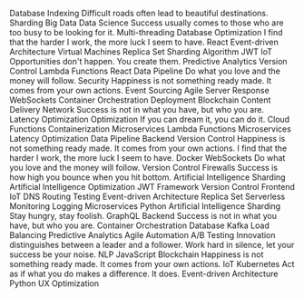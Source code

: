 Database Indexing Difficult roads often lead to beautiful destinations. Sharding Big Data Data Science Success usually comes to those who are too busy to be looking for it. Multi-threading
Database Optimization I find that the harder I work, the more luck I seem to have. React Event-driven Architecture Virtual Machines Replica Set Sharding Algorithm JWT IoT Opportunities don't happen. You create them. Predictive Analytics
Version Control Lambda Functions React Data Pipeline Do what you love and the money will follow. Security Happiness is not something ready made. It comes from your own actions.
Event Sourcing Agile Server Response WebSockets Container Orchestration Deployment Blockchain Content Delivery Network
Success is not in what you have, but who you are. Latency Optimization Optimization If you can dream it, you can do it. Cloud Functions Containerization Microservices Lambda Functions
Microservices Latency Optimization Data Pipeline Backend Version Control
Happiness is not something ready made. It comes from your own actions. I find that the harder I work, the more luck I seem to have. Docker WebSockets Do what you love and the money will follow. Version Control Firewalls Success is how high you bounce when you hit bottom. Artificial Intelligence
Sharding Artificial Intelligence Optimization JWT Framework Version Control Frontend IoT DNS Routing Testing Event-driven Architecture Replica Set Serverless Monitoring
Logging Microservices Python Artificial Intelligence Sharding Stay hungry, stay foolish. GraphQL Backend Success is not in what you have, but who you are. Container Orchestration Database Kafka Load Balancing Predictive Analytics
Agile Automation A/B Testing Innovation distinguishes between a leader and a follower. Work hard in silence, let your success be your noise. NLP JavaScript Blockchain Happiness is not something ready made. It comes from your own actions. IoT Kubernetes Act as if what you do makes a difference. It does. Event-driven Architecture Python UX Optimization
